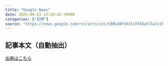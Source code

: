 ```yaml
---
title: "Google News"
date: 2025-09-23 13:18:45 +0900
categories: ["犯罪"]
source: "https://news.google.com/rss/articles/CBMiX0FVX3lxTFA5aFJ5alc1NDhXRWpLQ2JLMnFSanl4VVFUZjBhQ3EwamRZYkhOWTFYdlFNd1NIaGJHMHlUVmw5UjNRT2t2LWttQ2t3dmhnNzUzOGhaelFQOXFhZmlJRHpz0gFkQVVfeXFMTXI0VVpiWVdRbUxPWGtoMXpVLTJhYmNPcEVCVUdKMW83S0lUNjRVOUN2Q0w5aWZ0X2JCd3Rmb0pnVE5BVl8yWFNUb05lV2tHY1BiY1luZ2wzV21UOHV4MXRmMGJOMA?oc=5"
---
```


## 記事本文（自動抽出）
<body class="y0K44d EA71Tc" id="readabilityBody"></body>

[出典はこちら](https://news.google.com/rss/articles/CBMiX0FVX3lxTFA5aFJ5alc1NDhXRWpLQ2JLMnFSanl4VVFUZjBhQ3EwamRZYkhOWTFYdlFNd1NIaGJHMHlUVmw5UjNRT2t2LWttQ2t3dmhnNzUzOGhaelFQOXFhZmlJRHpz0gFkQVVfeXFMTXI0VVpiWVdRbUxPWGtoMXpVLTJhYmNPcEVCVUdKMW83S0lUNjRVOUN2Q0w5aWZ0X2JCd3Rmb0pnVE5BVl8yWFNUb05lV2tHY1BiY1luZ2wzV21UOHV4MXRmMGJOMA?oc=5)
